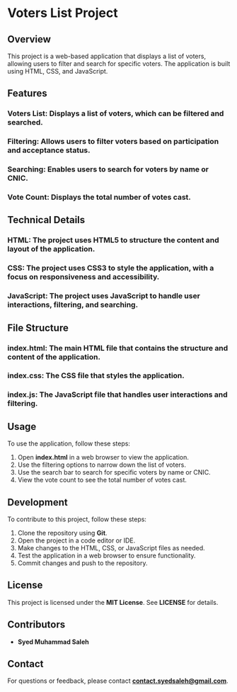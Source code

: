 # **Voters List Project**
## **Overview**
This project is a web-based application that displays a list of voters, allowing users to filter and search for specific voters. The application is built using HTML, CSS, and JavaScript.

## **Features**
### **Voters List**: Displays a list of voters, which can be filtered and searched.
### **Filtering**: Allows users to filter voters based on participation and acceptance status.
### **Searching**: Enables users to search for voters by name or CNIC.
### **Vote Count**: Displays the total number of votes cast.

## **Technical Details**
### **HTML**: The project uses HTML5 to structure the content and layout of the application.
### **CSS**: The project uses CSS3 to style the application, with a focus on responsiveness and accessibility.
### **JavaScript**: The project uses JavaScript to handle user interactions, filtering, and searching.

## **File Structure**
### **index.html**: The main HTML file that contains the structure and content of the application.
### **index.css**: The CSS file that styles the application.
### **index.js**: The JavaScript file that handles user interactions and filtering.

## **Usage**
To use the application, follow these steps:

1. Open **index.html** in a web browser to view the application.
2. Use the filtering options to narrow down the list of voters.
3. Use the search bar to search for specific voters by name or CNIC.
4. View the vote count to see the total number of votes cast.

## **Development**
To contribute to this project, follow these steps:

1. Clone the repository using **Git**.
2. Open the project in a code editor or IDE.
3. Make changes to the HTML, CSS, or JavaScript files as needed.
4. Test the application in a web browser to ensure functionality.
5. Commit changes and push to the repository.

## **License**
This project is licensed under the **MIT License**. See **LICENSE** for details.

## **Contributors**
* **Syed Muhammad Saleh**

## **Contact**
For questions or feedback, please contact **[contact.syedsaleh@gmail.com](mailto:contact.syedsaleh@gmail.com)**.